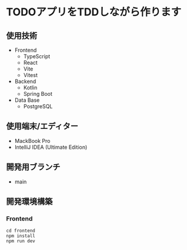 # TODOアプリをTDDしながら作ります

## 使用技術
- Frontend
    - TypeScript
    - React
    - Vite
    - Vitest
- Backend
    - Kotlin
    - Spring Boot
- Data Base
    - PostgreSQL

## 使用端末/エディター
- MackBook Pro
- IntelliJ IDEA (Ultimate Edition)

## 開発用ブランチ
- main

## 開発環境構築
### Frontend
```shell
cd frontend
npm install
npm run dev
```